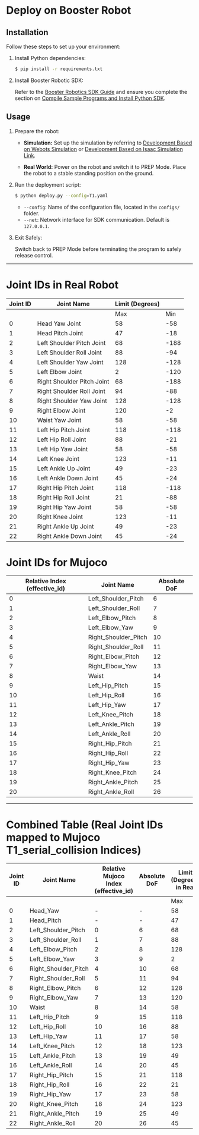 # Deploy on Booster Robot

## Installation

Follow these steps to set up your environment:

1. Install Python dependencies:

    ```sh
    $ pip install -r requirements.txt
    ```

2. Install Booster Robotic SDK:

    Refer to the [Booster Robotics SDK Guide](https://booster.feishu.cn/wiki/DtFgwVXYxiBT8BksUPjcOwG4n4f#share-WDzedC8AiovU8gxSjeGcQ5CInSf) and ensure you complete the section on [Compile Sample Programs and Install Python SDK](https://booster.feishu.cn/wiki/DtFgwVXYxiBT8BksUPjcOwG4n4f#share-EI5fdtSucoJWO4xd49QcE5JxnCf).

## Usage

1. Prepare the robot:

    - **Simulation:** Set up the simulation by referring to [Development Based on Webots Simulation](https://booster.feishu.cn/wiki/DtFgwVXYxiBT8BksUPjcOwG4n4f#share-IsE9d2DrIow8tpxCBUUcogdwn5d) or [Development Based on Isaac Simulation Link](https://booster.feishu.cn/wiki/DtFgwVXYxiBT8BksUPjcOwG4n4f#share-Jczjd4UKMou7QlxjvJ4c9NNfnwb).

    - **Real World:** Power on the robot and switch it to PREP Mode. Place the robot to a stable standing position on the ground.

2. Run the deployment script:

    ```sh
    $ python deploy.py --config=T1.yaml
    ```

    - `--config`: Name of the configuration file, located in the `configs/` folder.
    - `--net`: Network interface for SDK communication. Default is `127.0.0.1`.

3. Exit Safely:

    Switch back to PREP Mode before terminating the program to safely release control.

---

# Joint IDs in Real Robot

| Joint ID | Joint Name | Limit (Degrees) |  |
|---------|-----------|-----------------|-----------------|
|  |  | Max | Min |
| 0 | Head Yaw Joint | 58 | -58 |
| 1 | Head Pitch Joint | 47 | -18 |
| 2 | Left Shoulder Pitch Joint | 68 | -188 |
| 3 | Left Shoulder Roll Joint | 88 | -94 |
| 4 | Left Shoulder Yaw Joint | 128 | -128 |
| 5 | Left Elbow Joint | 2 | -120 |
| 6 | Right Shoulder Pitch Joint | 68 | -188 |
| 7 | Right Shoulder Roll Joint | 94 | -88 |
| 8 | Right Shoulder Yaw Joint | 128 | -128 |
| 9 | Right Elbow Joint | 120 | -2 |
| 10 | Waist Yaw Joint | 58 | -58 |
| 11 | Left Hip Pitch Joint | 118 | -118 |
| 12 | Left Hip Roll Joint | 88 | -21 |
| 13 | Left Hip Yaw Joint | 58 | -58 |
| 14 | Left Knee Joint | 123 | -11 |
| 15 | Left Ankle Up Joint | 49 | -23 |
| 16 | Left Ankle Down Joint | 45 | -24 |
| 17 | Right Hip Pitch Joint | 118 | -118 |
| 18 | Right Hip Roll Joint | 21 | -88 |
| 19 | Right Hip Yaw Joint | 58 | -58 |
| 20 | Right Knee Joint | 123 | -11 |
| 21 | Right Ankle Up Joint | 49 | -23 |
| 22 | Right Ankle Down Joint | 45 | -24 |


# Joint IDs for Mujoco

| Relative Index (effective_id) | Joint Name | Absolute DoF |
|---------------------------|-------------------|--------------| 
| 0 | Left_Shoulder_Pitch | 6 |
| 1 | Left_Shoulder_Roll | 7 |
| 2 | Left_Elbow_Pitch | 8 |
| 3 | Left_Elbow_Yaw | 9 |
| 4 | Right_Shoulder_Pitch | 10 |
| 5 | Right_Shoulder_Roll | 11 |
| 6 | Right_Elbow_Pitch | 12 |
| 7 | Right_Elbow_Yaw | 13 |
| 8 | Waist | 14 |
| 9 | Left_Hip_Pitch | 15 |
| 10 | Left_Hip_Roll | 16 |
| 11 | Left_Hip_Yaw | 17 |
| 12 | Left_Knee_Pitch | 18 |
| 13 | Left_Ankle_Pitch | 19 |
| 14 | Left_Ankle_Roll | 20 |
| 15 | Right_Hip_Pitch | 21 |
| 16 | Right_Hip_Roll | 22 |
| 17 | Right_Hip_Yaw | 23 |
| 18 | Right_Knee_Pitch | 24 |
| 19 | Right_Ankle_Pitch | 25 |
| 20 | Right_Ankle_Roll | 26 |

---

# Combined Table (Real Joint IDs mapped to Mujoco T1_serial_collision Indices)

| Joint ID | Joint Name | Relative Mujoco Index (effective_id) | Absolute DoF | Limit (Degrees) in Real | |
|---------|-----------|---------------------------|--------------|-----------------|-----------------|
| | | | | Max | Min |
| 0 | Head_Yaw | - | - | 58 | -58 |
| 1 | Head_Pitch | - | - | 47 | -18 |
| 2 | Left_Shoulder_Pitch | 0 | 6 | 68 | -188 |
| 3 | Left_Shoulder_Roll | 1 | 7 | 88 | -94 |
| 4 | Left_Elbow_Pitch | 2 | 8 | 128 | -128 |
| 5 | Left_Elbow_Yaw | 3 | 9 | 2 | -120 |
| 6 | Right_Shoulder_Pitch | 4 | 10 | 68 | -188 |
| 7 | Right_Shoulder_Roll | 5 | 11 | 94 | -88 |
| 8 | Right_Elbow_Pitch | 6 | 12 | 128 | -128 |
| 9 | Right_Elbow_Yaw | 7 | 13 | 120 | -2 |
| 10 | Waist | 8 | 14 | 58 | -58 |
| 11 | Left_Hip_Pitch | 9 | 15 | 118 | -118 |
| 12 | Left_Hip_Roll | 10 | 16 | 88 | -21 |
| 13 | Left_Hip_Yaw | 11 | 17 | 58 | -58 |
| 14 | Left_Knee_Pitch | 12 | 18 | 123 | -11 |
| 15 | Left_Ankle_Pitch | 13 | 19 | 49 | -23 |
| 16 | Left_Ankle_Roll | 14 | 20 | 45 | -24 |
| 17 | Right_Hip_Pitch | 15 | 21 | 118 | -118 |
| 18 | Right_Hip_Roll | 16 | 22 | 21 | -88 |
| 19 | Right_Hip_Yaw | 17 | 23 | 58 | -58 |
| 20 | Right_Knee_Pitch | 18 | 24 | 123 | -11 |
| 21 | Right_Ankle_Pitch | 19 | 25 | 49 | -23 |
| 22 | Right_Ankle_Roll | 20 | 26 | 45 | -24 |